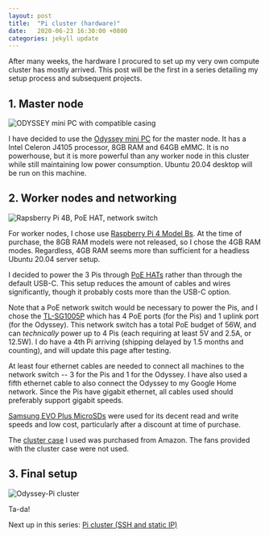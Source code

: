 ```yaml
---
layout: post
title:  "Pi cluster (hardware)"
date:   2020-06-23 16:30:00 +0800
categories: jekyll update
---
```


After many weeks, the hardware I procured to set up my very own compute cluster has mostly arrived. This post will be the first in a series detailing my setup process and subsequent projects.

## 1. Master node

![ODYSSEY mini PC with compatible casing](https://zyf0717.github.io/assets/images/odyssey.jpg)

I have decided to use the [Odyssey mini PC](https://www.seeedstudio.com/ODYSSEY-X86J4105864-p-4447.html) for the master node. It has a Intel Celeron J4105 processor, 8GB RAM and 64GB eMMC. It is no powerhouse, but it is more powerful than any worker node in this cluster while still maintaining low power consumption. Ubuntu 20.04 desktop will be run on this machine.

## 2. Worker nodes and networking

![Rapsberry Pi 4B, PoE HAT, network switch](https://zyf0717.github.io/assets/images/pi-cluster.jpg)

For worker nodes, I chose use [Raspberry Pi 4 Model Bs](https://www.raspberrypi.org/products/raspberry-pi-4-model-b/). At the time of purchase, the 8GB RAM models were not released, so I chose the 4GB RAM modes. Regardless, 4GB RAM seems more than sufficient for a headless Ubuntu 20.04 server setup.

I decided to power the 3 Pis through [PoE HATs](https://www.raspberrypi.org/products/poe-hat/) rather than through the default USB-C. This setup reduces the amount of cables and wires significantly, though it probably costs more than the USB-C option.

Note that a PoE network switch would be necessary to power the Pis, and I chose the [TL-SG1005P](https://www.tp-link.com/us/business-networking/unmanaged-switch/tl-sg1005p/) which has 4 PoE ports (for the Pis) and 1 uplink port (for the Odyssey). This network switch has a total PoE budget of 56W, and can *technically* power up to 4 Pis (each requiring at least 5V and 2.5A, or 12.5W). I do have a 4th Pi arriving (shipping delayed by 1.5 months and counting), and will update this page after testing.

At least four ethernet cables are needed to connect all machines to the network switch -- 3 for the Pis and 1 for the Odyssey. I have also used a fifth ethernet cable to also connect the Odyssey to my Google Home network. Since the Pis have gigabit ethernet, all cables used should preferably support gigabit speeds.

[Samsung EVO Plus MicroSDs](https://www.samsung.com/sg/memory-storage/evo-plus-microsd-card-with-sd-adapter-100/MB-MC64GAAPC/) were used for its decent read and write speeds and low cost, particularly after a discount at time of purchase.

The [cluster case](https://www.amazon.sg/dp/B07MW3GM1T/ref=pe_12283492_374736162_TE_item) I used was purchased from Amazon. The fans provided with the cluster case were not used.

## 3. Final setup

![Odyssey-Pi cluster](https://zyf0717.github.io/assets/images/odyssey-pi-cluster.jpg)

Ta-da!

Next up in this series: [Pi cluster (SSH and static IP)](https://zyf0717.github.io/jekyll/update/2020/06/23/pi-ssh-ip.html)